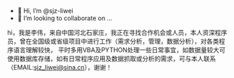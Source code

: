 - 👋 Hi, I’m @sjz-liwei
- 💞️ I’m looking to collaborate on ...
<!---
sjz-liwei/sjz-liwei is a ✨ special ✨ repository because its `README.md` (this file) appears on your GitHub profile.
You can click the Preview link to take a look at your changes.
--->

hi，我是李伟，来自中国河北石家庄，我正在寻找合作机会或人员，本人资深程序员，曾在全国级或省级项目中进行工作（需求分析，管理，数据分析），对各类程序语言理解较快，
平时多用VBA及PYTHON处理一些日常事宜，如数据量较大可使用数据库存储，如有日常程序应用及数据抓取或分析的需求，可与本人联系（EMAIL:sjz_liwei@sina.cn），谢谢！
